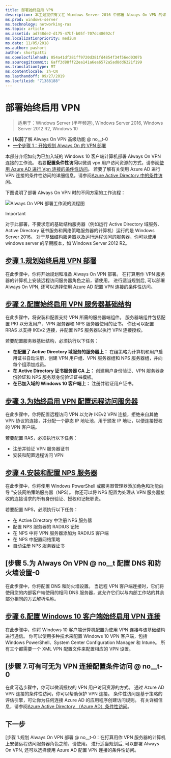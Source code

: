 ```yaml
---
title: 部署始终启用 VPN
description: 本主题提供有关在 Windows Server 2016 中部署 Always On VPN 的详细说明。
ms.prod: windows-server
ms.technology: networking-ras
ms.topic: article
ms.assetid: ad748de2-d175-47bf-b05f-707dc48692cf
ms.localizationpriority: medium
ms.date: 11/05/2018
ms.author: pashort
author: shortpatti
ms.openlocfilehash: 054a41df281ff9720d381fd4854f34f56ed0307b
ms.sourcegitcommit: 6aff3d88ff22ea141a6ea6572a5ad8dd6321f199
ms.translationtype: MT
ms.contentlocale: zh-CN
ms.lasthandoff: 09/27/2019
ms.locfileid: "71388188"
---
```

# <a name="deploy-always-on-vpn"></a>部署始终启用 VPN

>适用于：Windows Server (半年频道), Windows Server 2016, Windows Server 2012 R2, Windows 10

- [**以前**了解 Always On VPN 高级功能 @ no__t-0
- [**一个**步骤 1：开始规划 Always On 的 VPN 部署](always-on-vpn-deploy-planning.md)

本部分介绍如何为已加入域的 Windows 10 客户端计算机部署 Always On VPN 连接的工作流。 若要**配置条件性访问**以微调 vpn 用户访问资源的方式，请参阅[使用 Azure AD 进行 Vpn 连接的条件性访问](../../ad-ca-vpn-connectivity-windows10.md)。 若要了解有关使用 Azure AD 进行 VPN 连接的条件性访问的详细信息，请参阅[Azure Active Directory 中的条件访问](https://docs.microsoft.com/azure/active-directory/active-directory-conditional-access-azure-portal)。 

下图说明了部署 Always On VPN 时的不同方案的工作流程：

![Always On VPN 部署工作流的流程图](../../../../media/Always-On-Vpn/always-on-vpn-deployment-workflow-sm.png)

>[!IMPORTANT]
>对于此部署，不要求您的基础结构服务器（例如运行 Active Directory 域服务、Active Directory 证书服务和网络策略服务器的计算机）运行的是 Windows Server 2016。 对于基础结构服务器以及运行远程访问的服务器，你可以使用 windows server 的早期版本，如 Windows Server 2012 R2。

## <a name="step-1-plan-the-always-on-vpn-deploymentalways-on-vpn-deploy-planningmd"></a>[步骤 1.规划始终启用 VPN 部署](always-on-vpn-deploy-planning.md)

在此步骤中，你将开始规划和准备 Always On VPN 部署。 在打算用作 VPN 服务器的计算机上安装远程访问服务器角色之前，请使用。 进行适当规划后, 可以部署 Always On VPN, 还可以选择使用 Azure AD 配置 VPN 连接的条件性访问。

## <a name="step-2-configure-the-always-on-vpn-server-infrastructurevpn-deploy-server-infrastructuremd"></a>[步骤 2.配置始终启用 VPN 服务器基础结构](vpn-deploy-server-infrastructure.md)

在此步骤中，将安装和配置支持 VPN 所需的服务器端组件。 服务器端组件包括配置 PKI 以分发用户、VPN 服务器和 NPS 服务器使用的证书。  你还可以配置 RRAS 以支持 IKEv2 连接，并配置 NPS 服务器以执行 VPN 连接授权。

若要配置服务器基础结构，必须执行以下任务：

- **在配置了 Active Directory 域服务的服务器上：** 在组策略为计算机和用户启用证书自动注册，创建 VPN 用户组、VPN 服务器组和 NPS 服务器组，并向每个组添加成员。
- **在 Active Directory 证书服务器 CA 上：** 创建用户身份验证、VPN 服务器身份验证和 NPS 服务器身份验证证书模板。
- **在已加入域的 Windows 10 客户端上：** 注册并验证用户证书。

## <a name="step-3-configure-the-remote-access-server-for-always-on-vpnvpn-deploy-rasmd"></a>[步骤 3.为始终启用 VPN 配置远程访问服务器](vpn-deploy-ras.md)

在此步骤中，你将配置远程访问 VPN 以允许 IKEv2 VPN 连接，拒绝来自其他 VPN 协议的连接，并分配一个静态 IP 地址池，用于颁发 IP 地址，以便连接授权的 VPN 客户端。

若要配置 RAS，必须执行以下任务：

- 注册并验证 VPN 服务器证书
- 安装和配置远程访问 VPN

## <a name="step-4-install-and-configure-the-nps-servervpn-deploy-npsmd"></a>[步骤 4.安装和配置 NPS 服务器](vpn-deploy-nps.md)

在此步骤中，你将使用 Windows PowerShell 或服务器管理器添加角色和功能向导 "安装网络策略服务器（NPS）。 你还可以将 NPS 配置为处理从 VPN 服务器接收的连接请求的所有身份验证、授权和记帐职责。

若要配置 NPS，必须执行以下任务：

- 在 Active Directory 中注册 NPS 服务器
- 配置 NPS 服务器的 RADIUS 记帐
- 在 NPS 中将 VPN 服务器添加为 RADIUS 客户端
- 在 NPS 中配置网络策略
- 自动注册 NPS 服务器证书

## <a name="step-5-configure-dns-and-firewall-settings-for-always-on-vpnvpn-deploy-dns-firewallmd"></a>[步骤 5.为 Always On VPN @ no__t 配置 DNS 和防火墙设置-0

在此步骤中，你将配置 DNS 和防火墙设置。 当远程 VPN 客户端连接时，它们将使用您的内部客户端使用的相同 DNS 服务器，这允许它们以与内部工作站的其余部分相同的方式解析名称。 

## <a name="step-6-configure-windows-10-client-always-on-vpn-connectionsvpn-deploy-client-vpn-connectionsmd"></a>[步骤 6.配置 Windows 10 客户端始终启用 VPN 连接](vpn-deploy-client-vpn-connections.md)

在此步骤中，你将 Windows 10 客户端计算机配置为使用 VPN 连接与该基础结构进行通信。 你可以使用多种技术来配置 Windows 10 VPN 客户端，包括 Windows PowerShell、System Center Configuration Manager 和 Intune。 所有三个都需要一个 XML VPN 配置文件来配置相应的 VPN 设置。

## <a name="step-7-optional-configure-conditional-access-for-vpn-connectivityad-ca-vpn-connectivity-windows10md"></a>[步骤 7.可有可无为 VPN 连接配置条件访问 @ no__t-0

在此可选步骤中，你可以微调授权的 VPN 用户访问资源的方式。 通过 Azure AD VPN 连接的条件性访问，你可以帮助保护 VPN 连接。 条件性访问是基于策略的评估引擎，可让你为任何连接 Azure AD 的应用程序创建访问规则。 有关详细信息，请参阅[Azure Active Directory （Azure AD）条件性访问](https://docs.microsoft.com/azure/active-directory/active-directory-conditional-access-azure-portal)。

## <a name="next-step"></a>下一步

[步骤 1.规划 Always On VPN 部署 @ no__t-0：在打算用作 VPN 服务器的计算机上安装远程访问服务器角色之前，请使用。 进行适当规划后, 可以部署 Always On VPN, 还可以选择使用 Azure AD 配置 VPN 连接的条件性访问。  
